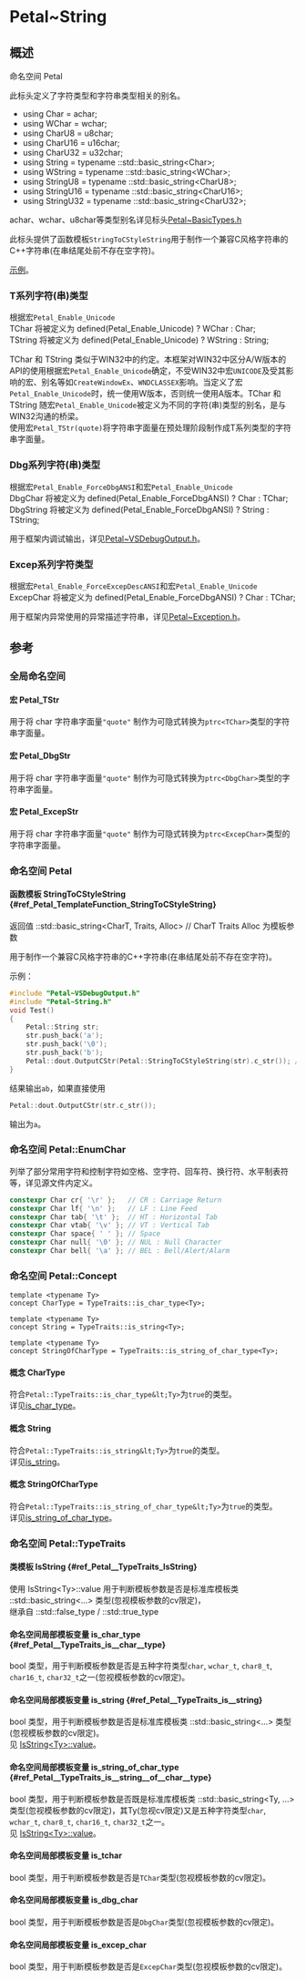 # Petal~String

## 概述

命名空间 Petal  

此标头定义了字符类型和字符串类型相关的别名。  

 * using Char = achar;
 * using WChar = wchar;
 * using CharU8 = u8char;
 * using CharU16 = u16char;
 * using CharU32 = u32char;
 * using String = typename ::std::basic_string&lt;Char>;
 * using WString = typename ::std::basic_string&lt;WChar>;
 * using StringU8 = typename ::std::basic_string&lt;CharU8>;
 * using StringU16 = typename ::std::basic_string&lt;CharU16>;
 * using StringU32 = typename ::std::basic_string&lt;CharU32>;

achar、wchar、u8char等类型别名详见标头[Petal~BasicTypes.h](Petal~BasicTypes.md)  

此标头提供了函数模板`StringToCStyleString`用于制作一个兼容C风格字符串的C++字符串(在串结尾处前不存在空字符)。  

[示例](#ref_Petal_TemplateFunction_StringToCStyleString)。  

### T系列字符(串)类型

根据宏`Petal_Enable_Unicode`  
TChar 将被定义为 defined(Petal_Enable_Unicode) ? WChar : Char;  
TString 将被定义为 defined(Petal_Enable_Unicode) ? WString : String;  

TChar 和 TString 类似于WIN32中的约定。本框架对WIN32中区分A/W版本的API的使用根据宏`Petal_Enable_Unicode`确定，不受WIN32中宏`UNICODE`及受其影响的宏、别名等如`CreateWindowEx`、`WNDCLASSEX`影响。当定义了宏`Petal_Enable_Unicode`时，统一使用W版本，否则统一使用A版本。TChar 和 TString 随宏`Petal_Enable_Unicode`被定义为不同的字符(串)类型的别名，是与WIN32沟通的桥梁。  
使用宏`Petal_TStr(quote)`将字符串字面量在预处理阶段制作成T系列类型的字符串字面量。  

### Dbg系列字符(串)类型

根据宏`Petal_Enable_ForceDbgANSI`和宏`Petal_Enable_Unicode`  
DbgChar 将被定义为 defined(Petal_Enable_ForceDbgANSI) ? Char : TChar;  
DbgString 将被定义为 defined(Petal_Enable_ForceDbgANSI) ? String : TString;  

用于框架内调试输出，详见[Petal~VSDebugOutput.h](Petal~VSDebugOutput.md)。  

### Excep系列字符类型

根据宏`Petal_Enable_ForceExcepDescANSI`和宏`Petal_Enable_Unicode`  
ExcepChar 将被定义为 defined(Petal_Enable_ForceDbgANSI) ? Char : TChar;  

用于框架内异常使用的异常描述字符串，详见[Petal~Exception.h](Petal~Exception.md)。  

## 参考

### 全局命名空间

#### 宏 Petal_TStr

用于将 char 字符串字面量`"quote"` 制作为可隐式转换为`ptrc<TChar>`类型的字符串字面量。  

#### 宏 Petal_DbgStr

用于将 char 字符串字面量`"quote"` 制作为可隐式转换为`ptrc<DbgChar>`类型的字符串字面量。  

#### 宏 Petal_ExcepStr

用于将 char 字符串字面量`"quote"` 制作为可隐式转换为`ptrc<ExcepChar>`类型的字符串字面量。  

### 命名空间 Petal

#### 函数模板 StringToCStyleString {#ref_Petal_TemplateFunction_StringToCStyleString}

返回值 ::std::basic_string&lt;CharT, Traits, Alloc> // CharT Traits Alloc 为模板参数  

用于制作一个兼容C风格字符串的C++字符串(在串结尾处前不存在空字符)。  

示例：
```cpp
#include "Petal~VSDebugOutput.h"
#include "Petal~String.h"
void Test()
{
    Petal::String str;
    str.push_back('a');
    str.push_back('\0');
    str.push_back('b');
    Petal::dout.OutputCStr(Petal::StringToCStyleString(str).c_str()); // 需要C风格字符串！
}
```

结果输出`ab`，如果直接使用
```cpp
Petal::dout.OutputCStr(str.c_str());
```
输出为`a`。

### 命名空间 Petal::EnumChar

列举了部分常用字符和控制字符如空格、空字符、回车符、换行符、水平制表符等，详见源文件内定义。  

```cpp
constexpr Char cr{ '\r' };   // CR : Carriage Return
constexpr Char lf{ '\n' };   // LF : Line Feed
constexpr Char tab{ '\t' };  // HT : Horizontal Tab
constexpr Char vtab{ '\v' }; // VT : Vertical Tab
constexpr Char space{ ' ' }; // Space
constexpr Char null{ '\0' }; // NUL : Null Character
constexpr Char bell{ '\a' }; // BEL : Bell/Alert/Alarm
```

### 命名空间 Petal::Concept

	template <typename Ty>
	concept CharType = TypeTraits::is_char_type<Ty>;

	template <typename Ty>
	concept String = TypeTraits::is_string<Ty>;

	template <typename Ty>
	concept StringOfCharType = TypeTraits::is_string_of_char_type<Ty>;

#### 概念 CharType

符合`Petal::TypeTraits::is_char_type&lt;Ty>`为`true`的类型。  
详见[is_char_type](#ref_Petal__TypeTraits_is__char__type)。  

#### 概念 String

符合`Petal::TypeTraits::is_string&lt;Ty>`为`true`的类型。  
详见[is_string](#ref_Petal__TypeTraits_is__string)。  

#### 概念 StringOfCharType

符合`Petal::TypeTraits::is_string_of_char_type&lt;Ty>`为`true`的类型。  
详见[is_string_of_char_type](#ref_Petal__TypeTraits_is__string__of__char__type)。  

### 命名空间 Petal::TypeTraits

#### 类模板 IsString {#ref_Petal__TypeTraits_IsString}

使用 IsString&lt;Ty>::value 用于判断模板参数是否是标准库模板类 ::std::basic_string&lt;...> 类型(忽视模板参数的cv限定)，  
继承自 ::std::false_type / ::std::true_type  

#### 命名空间局部模板变量 is_char_type {#ref_Petal__TypeTraits_is__char__type}

bool 类型，用于判断模板参数是否是五种字符类型`char`, `wchar_t`, `char8_t`, `char16_t`, `char32_t`之一(忽视模板参数的cv限定)。  

#### 命名空间局部模板变量 is_string {#ref_Petal__TypeTraits_is__string}

bool 类型，用于判断模板参数是否是标准库模板类 ::std::basic_string&lt;...> 类型(忽视模板参数的cv限定)。  
见 [IsString&lt;Ty>::value](#ref_Petal__TypeTraits_IsString)。

#### 命名空间局部模板变量 is_string_of_char_type {#ref_Petal__TypeTraits_is__string__of__char__type}

bool 类型，用于判断模板参数是否既是标准库模板类 ::std::basic_string&lt;Ty, ...> 类型(忽视模板参数的cv限定)，其Ty(忽视cv限定)又是五种字符类型`char`, `wchar_t`, `char8_t`, `char16_t`, `char32_t`之一。  
见 [IsString&lt;Ty>::value](#ref_Petal__TypeTraits_IsString)。

#### 命名空间局部模板变量 is_tchar

bool 类型，用于判断模板参数是否是`TChar`类型(忽视模板参数的cv限定)。  

#### 命名空间局部模板变量 is_dbg_char

bool 类型，用于判断模板参数是否是`DbgChar`类型(忽视模板参数的cv限定)。  

#### 命名空间局部模板变量 is_excep_char

bool 类型，用于判断模板参数是否是`ExcepChar`类型(忽视模板参数的cv限定)。  
